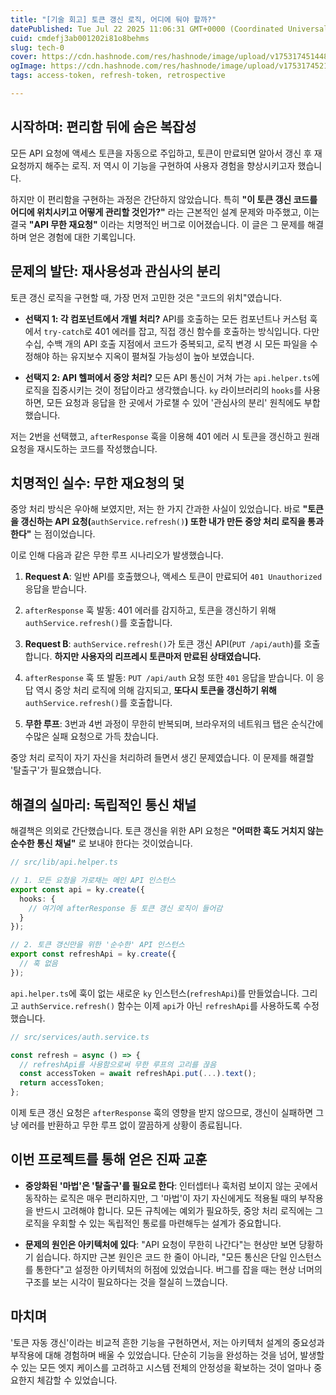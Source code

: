 ```yaml
---
title: "[기술 회고] 토큰 갱신 로직, 어디에 둬야 할까?"
datePublished: Tue Jul 22 2025 11:06:31 GMT+0000 (Coordinated Universal Time)
cuid: cmdefj3ab001202i81o8behms
slug: tech-0
cover: https://cdn.hashnode.com/res/hashnode/image/upload/v1753174514486/f2d01f75-0589-4554-ac1d-efdb72dd0281.jpeg
ogImage: https://cdn.hashnode.com/res/hashnode/image/upload/v1753174521730/52ec4ac6-ede9-446f-9725-af93138e4e5f.jpeg
tags: access-token, refresh-token, retrospective

---
```


## **시작하며: 편리함 뒤에 숨은 복잡성**

모든 API 요청에 액세스 토큰을 자동으로 주입하고, 토큰이 만료되면 알아서 갱신 후 재요청까지 해주는 로직. 저 역시 이 기능을 구현하여 사용자 경험을 향상시키고자 했습니다.

하지만 이 편리함을 구현하는 과정은 간단하지 않았습니다. 특히 **"이 토큰 갱신 코드를 어디에 위치시키고 어떻게 관리할 것인가?"** 라는 근본적인 설계 문제와 마주했고, 이는 결국 **"API 무한 재요청"** 이라는 치명적인 버그로 이어졌습니다. 이 글은 그 문제를 해결하며 얻은 경험에 대한 기록입니다.

## **문제의 발단: 재사용성과 관심사의 분리**

토큰 갱신 로직을 구현할 때, 가장 먼저 고민한 것은 "코드의 위치"였습니다.

* **선택지 1: 각 컴포넌트에서 개별 처리?** API를 호출하는 모든 컴포넌트나 커스텀 훅에서 `try-catch`로 401 에러를 잡고, 직접 갱신 함수를 호출하는 방식입니다. 다만 수십, 수백 개의 API 호출 지점에서 코드가 중복되고, 로직 변경 시 모든 파일을 수정해야 하는 유지보수 지옥이 펼쳐질 가능성이 높아 보였습니다.
    
* **선택지 2: API 헬퍼에서 중앙 처리?** 모든 API 통신이 거쳐 가는 `api.helper.ts`에 로직을 집중시키는 것이 정답이라고 생각했습니다. `ky` 라이브러리의 `hooks`를 사용하면, 모든 요청과 응답을 한 곳에서 가로챌 수 있어 '관심사의 분리' 원칙에도 부합했습니다.
    

저는 2번을 선택했고, `afterResponse` 훅을 이용해 401 에러 시 토큰을 갱신하고 원래 요청을 재시도하는 코드를 작성했습니다.

## **치명적인 실수: 무한 재요청의 덫**

중앙 처리 방식은 우아해 보였지만, 저는 한 가지 간과한 사실이 있었습니다. 바로 **"토큰을 갱신하는 API 요청(**`authService.refresh()`**) 또한 내가 만든 중앙 처리 로직을 통과한다"** 는 점이었습니다.

이로 인해 다음과 같은 무한 루프 시나리오가 발생했습니다.

1. **Request A**: 일반 API를 호출했으나, 액세스 토큰이 만료되어 `401 Unauthorized` 응답을 받습니다.
    
2. `afterResponse` 훅 발동: 401 에러를 감지하고, 토큰을 갱신하기 위해 `authService.refresh()`를 호출합니다.
    
3. **Request B**: `authService.refresh()`가 토큰 갱신 API(`PUT /api/auth`)를 호출합니다. **하지만 사용자의 리프레시 토큰마저 만료된 상태였습니다.**
    
4. `afterResponse` 훅 또 발동: `PUT /api/auth` 요청 또한 `401` 응답을 받습니다. 이 응답 역시 중앙 처리 로직에 의해 감지되고, **또다시 토큰을 갱신하기 위해** `authService.refresh()`를 호출합니다.
    
5. **무한 루프**: 3번과 4번 과정이 무한히 반복되며, 브라우저의 네트워크 탭은 순식간에 수많은 실패 요청으로 가득 찼습니다.
    

중앙 처리 로직이 자기 자신을 처리하려 들면서 생긴 문제였습니다. 이 문제를 해결할 '탈출구'가 필요했습니다.

## **해결의 실마리: 독립적인 통신 채널**

해결책은 의외로 간단했습니다. 토큰 갱신을 위한 API 요청은 **"어떠한 훅도 거치지 않는 순수한 통신 채널"** 로 보내야 한다는 것이었습니다.

```typescript
// src/lib/api.helper.ts

// 1. 모든 요청을 가로채는 메인 API 인스턴스
export const api = ky.create({
  hooks: {
    // 여기에 afterResponse 등 토큰 갱신 로직이 들어감
  }
});

// 2. 토큰 갱신만을 위한 '순수한' API 인스턴스
export const refreshApi = ky.create({
  // 훅 없음
});
```

`api.helper.ts`에 훅이 없는 새로운 `ky` 인스턴스(`refreshApi`)를 만들었습니다. 그리고 `authService.refresh()` 함수는 이제 `api`가 아닌 `refreshApi`를 사용하도록 수정했습니다.

```typescript
// src/services/auth.service.ts

const refresh = async () => {
  // refreshApi를 사용함으로써 무한 루프의 고리를 끊음
  const accessToken = await refreshApi.put(...).text();
  return accessToken;
};
```

이제 토큰 갱신 요청은 `afterResponse` 훅의 영향을 받지 않으므로, 갱신이 실패하면 그냥 에러를 반환하고 무한 루프 없이 깔끔하게 상황이 종료됩니다.

## **이번 프로젝트를 통해 얻은 진짜 교훈**

* **중앙화된 '마법'은 '탈출구'를 필요로 한다**: 인터셉터나 훅처럼 보이지 않는 곳에서 동작하는 로직은 매우 편리하지만, 그 '마법'이 자기 자신에게도 적용될 때의 부작용을 반드시 고려해야 합니다. 모든 규칙에는 예외가 필요하듯, 중앙 처리 로직에는 그 로직을 우회할 수 있는 독립적인 통로를 마련해두는 설계가 중요합니다.
    
* **문제의 원인은 아키텍처에 있다**: "API 요청이 무한히 나간다"는 현상만 보면 당황하기 쉽습니다. 하지만 근본 원인은 코드 한 줄이 아니라, "모든 통신은 단일 인스턴스를 통한다"고 설정한 아키텍처의 허점에 있었습니다. 버그를 잡을 때는 현상 너머의 구조를 보는 시각이 필요하다는 것을 절실히 느꼈습니다.
    

## **마치며**

'토큰 자동 갱신'이라는 비교적 흔한 기능을 구현하면서, 저는 아키텍처 설계의 중요성과 부작용에 대해 경험하며 배울 수 있었습니다. 단순히 기능을 완성하는 것을 넘어, 발생할 수 있는 모든 엣지 케이스를 고려하고 시스템 전체의 안정성을 확보하는 것이 얼마나 중요한지 체감할 수 있었습니다.